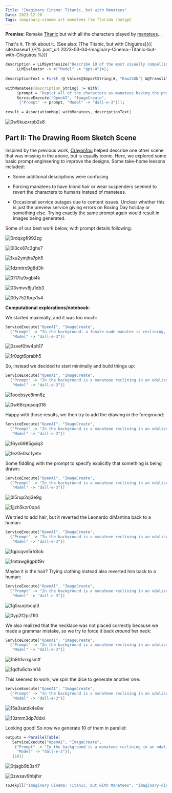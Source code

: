```yaml
---
Title: "Imaginary Cinema: Titanic, but with Manatees"
Date: 2023-12-26
Tags: imaginary-cinema art manatees llm florida chatgpt
---
```


**Premise:**  Remake [Titanic](https://en.wikipedia.org/wiki/Titanic_(1997_film)) but with all the characters played by [manatees](https://en.wikipedia.org/wiki/Manatee)...

That's it. Think about it. (See also: [The Titanic, but with Chiguiros]({{ site.baseurl }}{% post_url 2023-03-04-Imaginary-Cinema:-Titanic-but-with-Chiguiros %}))

```mathematica
description = LLMSynthesize["Describe 10 of the most visually compelling scenes in the movie \"Titanic\" with Leonardo DiCaprio.  Describe the visual aspects of the background and the characters look like, without their names, using descriptive language. Make each description a separate string in a JSON list", 
     LLMEvaluator -> <|"Model" -> "gpt-4"|>]; 
 
descriptionText = First /@ Values@ImportString[#, "RawJSON"] &@Transliterate[description]; 
 
withManatees[description_String] := With[
     {prompt = "Depict all of the characters as manatees having the physical descriptions in the text.  Create these in a photorealistic cinematic style, as if in a movie. The scene is: " <> description}, 
     ServiceExecute["OpenAI", "ImageCreate", 
      {"Prompt" -> prompt, "Model" -> "dall-e-3"}]]; 
 
result = AssociationMap[ withManatees, descriptionText]
```

![0w5kuzxrpb2s8](/blog/images/2023/12/26/0w5kuzxrpb2s8.png)

## Part II:  The Drawing Room Sketch Scene

Inspired by the previous work, [Crayonfou](http://crayonfou.com) helped describe one other scene that was missing in the above, but is equally iconic. Here, we explored some basic prompt engineering to improve the designs.  Some take-home lessons included:

- Some additional descriptions were confusing

- Forcing manatees to have blond hair or wear suspenders seemed to revert the characters to humans instead of manatees.

- Occasional service outages due to content issues.  Unclear whether this is just the preview service giving errors on Boxing Day holiday or something else. Trying exactly the same prompt again would result in images being generated.

Some of our best work below, with prompt details following:

![0rdqxgfi992zg](/blog/images/2023/12/26/0rdqxgfi992zg.png)

![0l3cx87c3ghs7](/blog/images/2023/12/26/0l3cx87c3ghs7.png)

![1xu2ymjha7ph5](/blog/images/2023/12/26/1xu2ymjha7ph5.png)

![1dzmtrx9g8d3h](/blog/images/2023/12/26/1dzmtrx9g8d3h.png)

![07l7iu9xgbi4k](/blog/images/2023/12/26/07l7iu9xgbi4k.png)

![03vmvv8ju1db3](/blog/images/2023/12/26/03vmvv8ju1db3.png)

![00y752fbqs1s4](/blog/images/2023/12/26/00y752fbqs1s4.png)

**Computational explorations/notebook:**

We started maximally, and it was too much:

```mathematica
ServiceExecute["OpenAI", "ImageCreate", 
  {"Prompt" -> "In the background: a female nude manatee is reclining, wearing only a giant blue diamond necklace around her neck. She is reclining on an ornate 18th century sofa with red cushions.  In the foreground: is a male manatee artist with blong hair who is holding a charcoal stick drawing the female manatee on an easel.", 
   "Model" -> "dall-e-3"}]
```

![0zvef0tw4ph17](/blog/images/2023/12/26/0zvef0tw4ph17.png)

![1r0zgt6prabh5](/blog/images/2023/12/26/1r0zgt6prabh5.png)

So, instead we decided to start minimally and build things up:

```mathematica
ServiceExecute["OpenAI", "ImageCreate", 
  {"Prompt" -> "In the background is a manateee reclining in an odalisque pose and wearing a blue diamond necklace around her neck.", 
   "Model" -> "dall-e-3"}]
```

![1ooebsye8mn8z](/blog/images/2023/12/26/1ooebsye8mn8z.png)

![0w66cpqsoq018](/blog/images/2023/12/26/0w66cpqsoq018.png)

Happy with those results, we then try to add the drawing in the foreground:

```mathematica
ServiceExecute["OpenAI", "ImageCreate", 
  {"Prompt" -> "In the background is a manateee reclining in an odalisque pose and wearing a blue diamond necklace around her, but no other jewelry. The manatee reclines on a ornate red sofa.  In the foreground is a manatee who is drawing her.", 
   "Model" -> "dall-e-3"}]
```

![16yx6985gxiq3](/blog/images/2023/12/26/16yx6985gxiq3.png)

![1ez0e0sc1yetv](/blog/images/2023/12/26/1ez0e0sc1yetv.png)

Some fiddling with the prompt to specify explicitly that something is being drawn:

```mathematica
ServiceExecute["OpenAI", "ImageCreate", 
  {"Prompt" -> "In the background is a manateee reclining in an odalisque pose and wearing a blue diamond necklace around her, but no other jewelry. The manatee reclines on a ornate red sofa.  In the foreground is another manatee who is making a charcoal sketch of the reclining manatee.", 
   "Model" -> "dall-e-3"}]
```

![0l5rup2qi3e9g](/blog/images/2023/12/26/0l5rup2qi3e9g.png)

![1jjzh5kzr0op4](/blog/images/2023/12/26/1jjzh5kzr0op4.png)

We tried to add hair, but it reverted the Leonardo diMantina back to a human:

```mathematica
ServiceExecute["OpenAI", "ImageCreate", 
  {"Prompt" -> "In the background is a manateee reclining in an odalisque pose and wearing a blue diamond necklace around her neck, but no other jewelry. The manatee reclines on a ornate red sofa.  In the foreground is another manatee with blond hair, who is making a charcoal sketch of the reclining manatee.", 
   "Model" -> "dall-e-3"}]
```

![1qpcqvn5rh8ob](/blog/images/2023/12/26/1qpcqvn5rh8ob.png)

![1mtawg8gpbf9v](/blog/images/2023/12/26/1mtawg8gpbf9v.png)

Maybe it is the hair?  Trying clothing instead also reverted him back to a human:

```mathematica
ServiceExecute["OpenAI", "ImageCreate", 
  {"Prompt" -> "In the background is a manateee reclining in an odalisque pose and wearing a blue diamond necklace around her neck, but no other jewelry. The manatee reclines on a ornate red sofa.  In the foreground is another manatee with hair and wearing suspenders, who is making a charcoal sketch of the reclining manatee.", 
   "Model" -> "dall-e-3"}]
```

![1g5surjrbcql3](/blog/images/2023/12/26/1g5surjrbcql3.png)

![0yp2f2pij11l0](/blog/images/2023/12/26/0yp2f2pij11l0.png)

We also realized that the necklace was not placed correctly because we made a grammar mistake, so we try to force it back *around* her neck: 

```mathematica
ServiceExecute["OpenAI", "ImageCreate", 
  {"Prompt" -> "In the background is a manateee reclining in an odalisque pose and wearing a blue diamond necklace around her neck, but no other jewelry. The manatee reclines on a ornate red sofa.  In the foreground is another manatee who is making a charcoal sketch of the reclining manatee.", 
   "Model" -> "dall-e-3"}]
```

![1h8h1vrxgsmtf](/blog/images/2023/12/26/1h8h1vrxgsmtf.png)

![1qdfu6chxle14](/blog/images/2023/12/26/1qdfu6chxle14.png)

This seemed to work, we spin the dice to generate another one:

```mathematica
ServiceExecute["OpenAI", "ImageCreate", 
  {"Prompt" -> "In the background is a manateee reclining in an odalisque pose and wearing a blue diamond necklace around her neck, but no other jewelry. The manatee reclines on a ornate red sofa.  In the foreground is another manatee who is making a charcoal sketch of the reclining manatee.", 
   "Model" -> "dall-e-3"}]
```

![15a3satdk4e8w](/blog/images/2023/12/26/15a3satdk4e8w.png)

![13zmm3dp7ddxi](/blog/images/2023/12/26/13zmm3dp7ddxi.png)

Looking good! So now we generate 10 of them in parallel:

```mathematica
outputs = ParallelTable[
   ServiceExecute["OpenAI", "ImageCreate", 
    {"Prompt" -> "In the background is a manateee reclining in an odalisque pose and wearing a blue diamond necklace around her neck, but no other jewelry. The manatee reclines on a ornate red sofa.  In the foreground is another manatee who is making a charcoal sketch of the reclining manatee.", 
     "Model" -> "dall-e-3"}], 
   {10}]
```

![0tjsgb9b3srl7](/blog/images/2023/12/26/0tjsgb9b3srl7.png)

![0zwsav9hbjfxr](/blog/images/2023/12/26/0zwsav9hbjfxr.png)

```mathematica
ToJekyll["Imaginary Cinema: Titanic, but with Manatees", "imaginary-cinema art manatees llm"]
```
